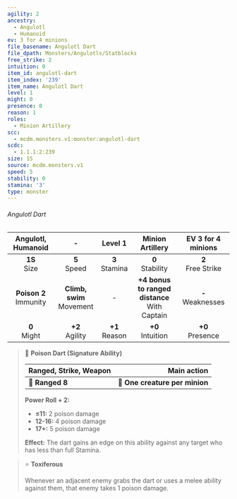 ```yaml
---
agility: 2
ancestry:
  - Angulotl
  - Humanoid
ev: 3 for 4 minions
file_basename: Angulotl Dart
file_dpath: Monsters/Angulotls/Statblocks
free_strike: 2
intuition: 0
item_id: angulotl-dart
item_index: '239'
item_name: Angulotl Dart
level: 1
might: 0
presence: 0
reason: 1
roles:
  - Minion Artillery
scc:
  - mcdm.monsters.v1:monster:angulotl-dart
scdc:
  - 1.1.1:2:239
size: 1S
source: mcdm.monsters.v1
speed: 5
stability: 0
stamina: '3'
type: monster
---
```


###### Angulotl Dart

|     Angulotl, Humanoid     |               -               |      Level 1       |                 Minion Artillery                  |   EV 3 for 4 minions   |
| :------------------------: | :---------------------------: | :----------------: | :-----------------------------------------------: | :--------------------: |
|      **1S**<br/> Size      |       **5**<br/> Speed        | **3**<br/> Stamina |               **0**<br/> Stability                | **2**<br/> Free Strike |
| **Poison 2**<br/> Immunity | **Climb, swim**<br/> Movement |         -          | **+4 bonus to ranged distance**<br/> With Captain | **-**<br/> Weaknesses  |
|      **0**<br/> Might      |      **+2**<br/> Agility      | **+1**<br/> Reason |               **+0**<br/> Intuition               |  **+0**<br/> Presence  |

<!-- -->
> 🏹 **Poison Dart (Signature Ability)**
>
> | **Ranged, Strike, Weapon** |                **Main action** |
> | -------------------------- | -----------------------------: |
> | **📏 Ranged 8**            | **🎯 One creature per minion** |
>
> **Power Roll + 2:**
>
> - **≤11:** 2 poison damage
> - **12-16:** 4 poison damage
> - **17+:** 5 poison damage
>
> **Effect:** The dart gains an edge on this ability against any target who has less than full Stamina.

<!-- -->
> ⭐️ **Toxiferous**
>
> Whenever an adjacent enemy grabs the dart or uses a melee ability against them, that enemy takes 1 poison damage.
